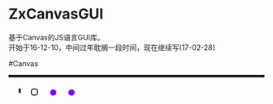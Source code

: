 # ZxCanvasGUI
基于Canvas的JS语言GUI库。 <br/>
开始于16-12-10，中间过年耽搁一段时间，现在继续写(17-02-28) <br/>

#Canvas

<div class="bg-green" width="20px" height="20px"><div/>
<hr style="height:5px;" />
<hr style="height:5px;float:left;margin-left:20px;margin-top:8px;border:2px solid;" />

<a style="display:inline-block;border:2px solid;border-radius:5px;width:10px;height:10px;margin-top:8px;margin-left:20px;"></a>
<a style="display:inline-block;border:1px solid #8000ff;border-radius:5px;width:10px;height:10px;margin-top:8px;margin-left:20px;background-color:#8000ff"></a>
<a style="display:inline-block;border:1px solid #8000ff;border-radius:5px;width:10px;height:10px;margin-top:8px;margin-left:20px;background-color:#8000ff"></a>

